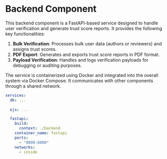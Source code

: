 # Backend Component

This backend component is a FastAPI-based service designed to handle user verification and generate trust score reports. It provides the following key functionalities:

1. **Bulk Verification**: Processes bulk user data (authors or reviewers) and assigns trust scores.
2. **PDF Export**: Generates and exports trust score reports in PDF format.
3. **Payload Verification**: Handles and logs verification payloads for debugging or auditing purposes.

The service is containerized using Docker and integrated into the overall system via Docker Compose. It communicates with other components through a shared network.

```yaml
services:
  db: ...
  
  ojs: ...

  fastapi:
    build:
      context: ./backend
    container_name: fastapi
    ports:
      - "8000:8000"
    networks:
      - inside
```